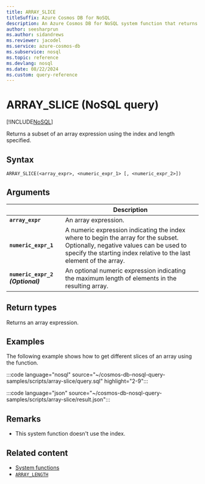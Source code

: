 ```yaml
---
title: ARRAY_SLICE
titleSuffix: Azure Cosmos DB for NoSQL
description: An Azure Cosmos DB for NoSQL system function that returns a subset of the items in an array.
author: seesharprun
ms.author: sidandrews
ms.reviewer: jacodel
ms.service: azure-cosmos-db
ms.subservice: nosql
ms.topic: reference
ms.devlang: nosql
ms.date: 08/22/2024
ms.custom: query-reference
---
```


# ARRAY_SLICE (NoSQL query)

[!INCLUDE[NoSQL](../../includes/appliesto-nosql.md)]

Returns a subset of an array expression using the index and length specified.
  
## Syntax
  
```nosql
ARRAY_SLICE(<array_expr>, <numeric_expr_1> [, <numeric_expr_2>])  
```  
  
## Arguments

| | Description |
| --- | --- |
| **`array_expr`** | An array expression. |
| **`numeric_expr_1`** | A numeric expression indicating the index where to begin the array for the subset. Optionally, negative values can be used to specify the starting index relative to the last element of the array. |
| **`numeric_expr_2` *(Optional)*** | An optional numeric expression indicating the maximum length of elements in the resulting array. |

## Return types

Returns an array expression.  

## Examples
  
The following example shows how to get different slices of an array using the function.  
  
:::code language="nosql" source="~/cosmos-db-nosql-query-samples/scripts/array-slice/query.sql" highlight="2-9":::  

:::code language="json" source="~/cosmos-db-nosql-query-samples/scripts/array-slice/result.json":::

## Remarks

- This system function doesn't use the index.

## Related content

- [System functions](system-functions.yml)
- [`ARRAY_LENGTH`](array-length.md)
